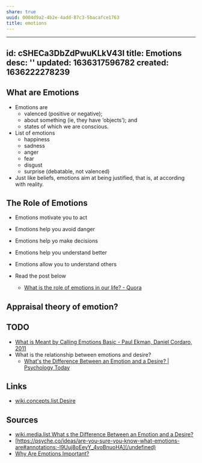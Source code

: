 ```yaml
---
share: true
uuid: 0004d9a2-4b2e-4add-87c3-5bacafce1763
title: emotions
---
```

---
id: cSHECa3DbZdPwuKLkV43I
title: Emotions
desc: ''
updated: 1636317596782
created: 1636222278239
---


## What are Emotions

* Emotions are
  * valenced (positive or negative);
  * about something (ie, they have ‘objects’); and
  * states of which we are conscious.
* List of emotions
  * happiness
  * sadness
  * anger
  * fear
  * disgust
  * surprise (debatable, not valenced)
* Just like beliefs, emotions aim at being justified, that is, at according with reality.

## The Role of Emotions

* Emotions motivate you to act
* Emotions help you avoid danger
* Emotions help yo make decisions
* Emotions help you understand better
* Emotions allow you to understand others

* Read the post below
  * [What is the role of emotions in our life? - Quora](https://www.quora.com/What-is-the-role-of-emotions-in-our-life)

## Appraisal theory of emotion?

## TODO

* [What is Meant by Calling Emotions Basic - Paul Ekman, Daniel Cordaro, 2011](https://journals.sagepub.com/doi/10.1177/1754073911410740)
* What is the relationship between emotions and desire?
  * [What's the Difference Between an Emotion and a Desire? | Psychology Today](https://www.psychologytoday.com/us/blog/hide-and-seek/201603/whats-the-difference-between-emotion-and-desire)


## Links

* [wiki.concepts.list.Desire](/undefined)

## Sources

* [wiki.media.list.What s the Difference Between an Emotion and a Desire?](/undefined)
* [https://psyche.co/ideas/are-you-sure-you-know-what-emotions-are#annotations:-l9Uuj8oEeyY_4voBnuoHA](/undefined)
* [Why Are Emotions Important?](https://www.verywellmind.com/the-purpose-of-emotions-2795181)